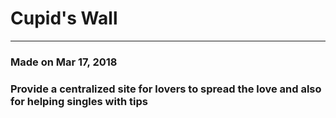 # Cupid's Wall
---
### Made on Mar 17, 2018
### Provide a centralized site for lovers to spread the love and also for helping singles with tips
